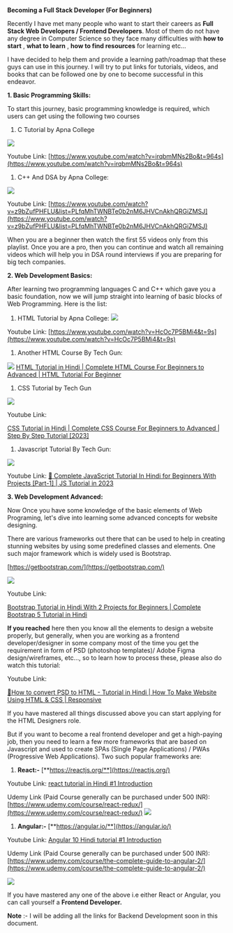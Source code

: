 **Becoming a Full Stack Developer (For Beginners)**

Recently I have met many people who want to start their careers as **Full Stack Web Developers / Frontend Developers**. Most of them do not have any degree in Computer Science so they face many difficulties with **how to start** , **what to learn** , **how to find resources** for learning etc…

I have decided to help them and provide a learning path/roadmap that these guys can use in this journey. I will try to put links for tutorials, videos, and books that can be followed one by one to become successful in this endeavor.

**1. Basic Programming Skills:**

To start this journey, basic programming knowledge is required, which users can get using the following two courses

1. C Tutorial by Apna College

![](RackMultipart20230103-1-dbwb1k_html_806a660521c8e487.png)

Youtube Link: [https://www.youtube.com/watch?v=irqbmMNs2Bo&t=964s](https://www.youtube.com/watch?v=irqbmMNs2Bo&t=964s)

1. C++ And DSA by Apna College:

![](RackMultipart20230103-1-dbwb1k_html_7d5258652ce9bf04.png)

Youtube Link: [https://www.youtube.com/watch?v=z9bZufPHFLU&list=PLfqMhTWNBTe0b2nM6JHVCnAkhQRGiZMSJ](https://www.youtube.com/watch?v=z9bZufPHFLU&list=PLfqMhTWNBTe0b2nM6JHVCnAkhQRGiZMSJ)

When you are a beginner then watch the first 55 videos only from this playlist. Once you are a pro, then you can continue and watch all remaining videos which will help you in DSA round interviews if you are preparing for big tech companies.

**2. Web Development Basics:**

After learning two programming languages C and C++ which gave you a basic foundation, now we will jump straight into learning of basic blocks of Web Programming. Here is the list:

1. HTML Tutorial by Apna College: ![](RackMultipart20230103-1-dbwb1k_html_47b59d69295185d4.png)

Youtube Link: [https://www.youtube.com/watch?v=HcOc7P5BMi4&t=9s](https://www.youtube.com/watch?v=HcOc7P5BMi4&t=9s)

1. Another HTML Course By Tech Gun:

![](RackMultipart20230103-1-dbwb1k_html_cc22805d317075e2.png)
[HTML Tutorial in Hindi | Complete HTML Course For Beginners to Advanced | HTML Tutorial For Beginner](https://www.youtube.com/watch?v=QXPWs00RD3A)

1. CSS Tutorial by Tech Gun

![](RackMultipart20230103-1-dbwb1k_html_1d5da1a3028ab3b.png)

Youtube Link:

[CSS Tutorial in Hindi | Complete CSS Course For Beginners to Advanced | Step By Step Tutorial [2023]](https://www.youtube.com/watch?v=WyxzAU3p8CE&t=0s)

1. Javascript Tutorial By Tech Gun:

![](RackMultipart20230103-1-dbwb1k_html_5f1f38c5e1f229a2.png)

Youtube Link: [🎯 Complete JavaScript Tutorial In Hindi for Beginners With Projects [Part-1] | JS Tutorial in 2023](https://www.youtube.com/watch?v=1kUoOLZ0g6g)

**3. Web Development Advanced:**

Now Once you have some knowledge of the basic elements of Web Programing, let's dive into learning some advanced concepts for website designing.

There are various frameworks out there that can be used to help in creating stunning websites by using some predefined classes and elements. One such major framework which is widely used is Bootstrap.

[https://getbootstrap.com/](https://getbootstrap.com/)

![](RackMultipart20230103-1-dbwb1k_html_c6a4b562f93c2ccc.png)

Youtube Link:

[Bootstrap Tutorial in Hindi With 2 Projects for Beginners | Complete Bootstrap 5 Tutorial in Hindi](https://www.youtube.com/watch?v=QE5oQh63gGE&t=7s)

**If you reached** here then you know all the elements to design a website properly, but generally, when you are working as a frontend developer/designer in some company most of the time you get the requirement in form of PSD (photoshop templates)/ Adobe Figma design/wireframes, etc…, so to learn how to process these, please also do watch this tutorial:

Youtube Link:

[🎯How to convert PSD to HTML - Tutorial in Hindi | How To Make Website Using HTML & CSS | Responsive](https://www.youtube.com/watch?v=WHgRcRJJOSI)

If you have mastered all things discussed above you can start applying for the HTML Designers role.

But if you want to become a real frontend developer and get a high-paying job, then you need to learn a few more frameworks that are based on Javascript and used to create SPAs (Single Page Applications) / PWAs (Progressive Web Applications). Two such popular frameworks are:

1. **React:-** [**https://reactjs.org/**](https://reactjs.org/)

Youtube Link: [react tutorial in Hindi #1 Introduction](https://www.youtube.com/watch?v=9Tz2tY-ZEwQ&list=PL8p2I9GklV47BCAjiCtuV_liN9IwAl8pM&index=1)

Udemy Link (Paid Course generally can be purchased under 500 INR): [https://www.udemy.com/course/react-redux/](https://www.udemy.com/course/react-redux/) ![](RackMultipart20230103-1-dbwb1k_html_3e513d1505b5d0a2.png)

1. **Angular:-** [**https://angular.io/**](https://angular.io/)

Youtube Link: [Angular 10 Hindi tutorial #1 Introduction](https://www.youtube.com/watch?v=hvTLBqzNFEc&list=PL8p2I9GklV46PmAoG2LrIr7sG_VeibGhJ&index=1)

Udemy Link (Paid Course generally can be purchased under 500 INR): [https://www.udemy.com/course/the-complete-guide-to-angular-2/](https://www.udemy.com/course/the-complete-guide-to-angular-2/)

![](RackMultipart20230103-1-dbwb1k_html_196a78f7e212074e.png)

If you have mastered any one of the above i.e either React or Angular, you can call yourself a **Frontend Developer.**

**Note** :- I will be adding all the links for Backend Development soon in this document.
